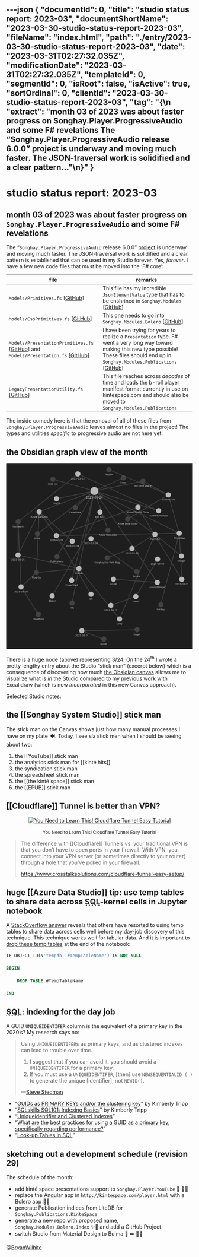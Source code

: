 ---json
{
  "documentId": 0,
  "title": "studio status report: 2023-03",
  "documentShortName": "2023-03-30-studio-status-report-2023-03",
  "fileName": "index.html",
  "path": "./entry/2023-03-30-studio-status-report-2023-03",
  "date": "2023-03-31T02:27:32.035Z",
  "modificationDate": "2023-03-31T02:27:32.035Z",
  "templateId": 0,
  "segmentId": 0,
  "isRoot": false,
  "isActive": true,
  "sortOrdinal": 0,
  "clientId": "2023-03-30-studio-status-report-2023-03",
  "tag": "{\n  \"extract\": \"month 03 of 2023 was about faster progress on Songhay.Player.ProgressiveAudio and some F# revelations The “Songhay.Player.ProgressiveAudio release 6.0.0” project is underway and moving much faster. The JSON-traversal work is solidified and a clear pattern…\"\n}"
}
---

# studio status report: 2023-03

## month 03 of 2023 was about faster progress on `Songhay.Player.ProgressiveAudio` and some F# revelations

The “`Songhay.Player.ProgressiveAudio` release 6.0.0” [project](https://github.com/users/BryanWilhite/projects/9) is underway and moving much faster. The JSON-traversal work is solidified and a clear pattern is established that can be used in my Studio forever. Yes, _forever_. I have a few new code files that _must_ be moved into the ‘F# core’:

| file | remarks |
| - | - |
| `Models/Primitives.fs` [[GitHub](https://github.com/BryanWilhite/Songhay.Player.ProgressiveAudio/blob/96a8bcdabefb43e3041da218f79e29275fd7d528/Songhay.Player.ProgressiveAudio/Models/Primitives.fs)] | This file has my incredible `JsonElementValue` type that has to be enshrined in `Songhay.Modules` [[GitHub](https://github.com/BryanWilhite/Songhay.Modules)] |
| `Models/CssPrimitives.fs` [[GitHub](https://github.com/BryanWilhite/Songhay.Player.ProgressiveAudio/blob/96a8bcdabefb43e3041da218f79e29275fd7d528/Songhay.Player.ProgressiveAudio/Models/CssPrimitives.fs)] | This one needs to go into `Songhay.Modules.Bolero` [[GitHub](https://github.com/BryanWilhite/Songhay.Modules.Bolero)] |
| `Models/PresentationPrimitives.fs` [[GitHub](https://github.com/BryanWilhite/Songhay.Player.ProgressiveAudio/blob/96a8bcdabefb43e3041da218f79e29275fd7d528/Songhay.Player.ProgressiveAudio/Models/PresentationPrimitives.fs)] and `Models/Presentation.fs` [[GitHub](https://github.com/BryanWilhite/Songhay.Player.ProgressiveAudio/blob/96a8bcdabefb43e3041da218f79e29275fd7d528/Songhay.Player.ProgressiveAudio/Models/Primitives.fs)] | I have been trying for years to realize a `Presentation` type. F# went a very long way toward making this new type possible! These files should end up in `Songhay.Modules.Publications` [[GitHub](https://github.com/BryanWilhite/Songhay.Modules.Publications)] |
| `LegacyPresentationUtility.fs` [[GitHub](https://github.com/BryanWilhite/Songhay.Player.ProgressiveAudio/blob/96a8bcdabefb43e3041da218f79e29275fd7d528/Songhay.Player.ProgressiveAudio/LegacyPresentationUtility.fs)] | This file reaches across _decades_ of time and loads the b-roll player manifest format currently in use on kintespace.com and should also be moved to `Songhay.Modules.Publications` |

The inside comedy here is that the removal of all of these files from `Songhay.Player.ProgressiveAudio` leaves almost no files in the project! The types and utilities _specific_ to progressive audio are not here yet.

## the Obsidian graph view of the month

![the Obsidian graph view of the month](../../image/day-path-2023-03-30-20-18-10.png)

There is a huge node (above) representing 3/24. On the 24<sup>th</sup> I wrote a pretty lengthy entry about the Studio “stick man” (excerpt below) which is a consequence of discovering how much [the Obsidian canvas](https://www.youtube.com/watch?v=rPescoJzcFA) allows me to visualize what is _in_ the Studio compared to my [previous work](http://songhayblog.azurewebsites.net/entry/2022-09-28-studio-status-report-2022-09/) with Excalidraw (which is now _incorporated_ in this new Canvas approach).

Selected Studio notes:

## the [[Songhay System Studio]] stick man

The stick man on the Canvas shows just how many manual processes I have on my plate 🍽. Today, I see _six_ stick men when I should be seeing about two:

1. the [[YouTube]] stick man
2. the analytics stick man for [[kinté hits]]
3. the syndication stick man
4. the spreadsheet stick man
5. the [[the kinté space]] stick man
6. the [[EPUB]] stick man

## [[Cloudflare]] Tunnel is better than VPN?

<div style="text-align:center">

<figure>
    <a href="https://www.youtube.com/watch?v=ZvIdFs3M5ic">
        <img alt="You Need to Learn This! Cloudflare Tunnel Easy Tutorial" src="https://img.youtube.com/vi/ZvIdFs3M5ic/maxresdefault.jpg" width="480" />
    </a>
    <p><small>You Need to Learn This! Cloudflare Tunnel Easy Tutorial</small></p>
</figure>

</div>

>The difference with [[Cloudflare]] Tunnels vs. your traditional VPN is that you don’t have to open ports in your firewall. With VPN, you connect into your VPN server (or sometimes directly to your router) through a hole that you’ve poked in your firewall.
>
><https://www.crosstalksolutions.com/cloudflare-tunnel-easy-setup/>
>

## huge [[Azure Data Studio]] tip: use temp tables to share data across <acronym title="Structured Query Language">SQL</acronym>-kernel cells in Jupyter notebook

A [StackOverflow answer](https://stackoverflow.com/a/59035152/22944) reveals that others have resorted to using temp tables to share data across cells well before my day-job discovery of this technique. This technique works well for tabular data. And it is important to [drop these temp tables](https://www.sqlshack.com/how-to-drop-temp-tables-in-sql-server/) at the end of the notebook:

```sql
IF OBJECT_ID(N'tempdb..#TempTableName') IS NOT NULL

BEGIN

    DROP TABLE #TempTableName

END
```

## <acronym title="Structured Query Language">SQL</acronym>: indexing for the day job

A GUID `UNIQUEIDENTIFER` column is the equivalent of a primary key in the 2020’s? My research says no:

> Using `UNIQUEIDENTIFER`s as primary keys, and as clustered indexes can lead to trouble over time.
>
> 1. I suggest that if you can avoid it, you should avoid a `UNIQUEIDENTIFER` for a primary key.
> 2. If you must use a `UNIQUEIDENTIFER`, [then] use `NEWSEQUENTIALID ( )` to generate the unique [identifier], not `NEWID()`.
>
>—[Steve Stedman](https://stevestedman.com/2021/09/should-i-use-a-unique-identifier-as-a-primary-key-2/)
>

- “[GUIDs as PRIMARY KEYs and/or the clustering key](https://www.sqlskills.com/blogs/kimberly/guids-as-primary-keys-andor-the-clustering-key/)” by Kimberly Tripp
- “[SQLskills SQL101: Indexing Basics](https://www.sqlskills.com/blogs/kimberly/sqlskills-sql101-indexing/)” by Kimberly Tripp
- “[Uniqueidentifier and Clustered Indexes](https://azure.microsoft.com/en-us/blog/uniqueidentifier-and-clustered-indexes/)”
- “[What are the best practices for using a GUID as a primary key, specifically regarding performance?](https://stackoverflow.com/questions/11938044/what-are-the-best-practices-for-using-a-guid-as-a-primary-key-specifically-rega)”
- “[Look-up Tables in SQL](https://www.red-gate.com/simple-talk/databases/sql-server/t-sql-programming-sql-server/look-up-tables-in-sql/)”

## sketching out a development schedule (revision 29)

The schedule of the month:

- add kinté space presentations support to `Songhay.Player.YouTube` 🔨 🚜✨
- replace the Angular app in `http://kintespace.com/player.html` with a Bolero app 🚜🔥
- generate Publication indices from LiteDB for `Songhay.Publications.KinteSpace`
- generate a new repo with proposed name, `Songhay.Modules.Bolero.Index` ✨🚧 and add a GitHub Project
- switch Studio from Material Design to Bulma 💄 ➡️ 💄✨

@[BryanWilhite](https://twitter.com/BryanWilhite)
